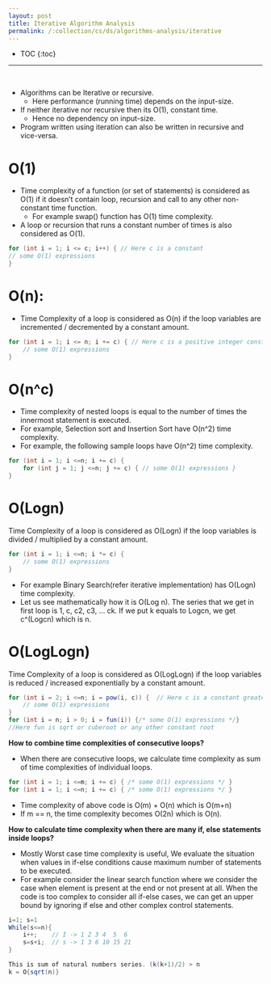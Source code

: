 ```yaml
---
layout: post
title: Iterative Algorithm Analysis
permalink: /:collection/cs/ds/algorithms-analysis/iterative
---
```


- TOC
{:toc}

<hr><br>

- Algorithms can be Iterative or recursive.
  - Here performance (running time) depends on the input-size. 
- If neither iterative nor recursive then its O(1), constant time.
  - Hence no dependency on input-size.
- Program written using iteration can also be written in recursive and vice-versa.

# O(1)
- Time complexity of a function (or set of statements) is considered as O(1) if it doesn’t contain loop, recursion and call to any other non-constant time function.
  - For example swap() function has O(1) time complexity.
- A loop or recursion that runs a constant number of times is also considered as O(1).

```java
for (int i = 1; i <= c; i++) { // Here c is a constant   
// some O(1) expressions 
} 
```

# O(n): 
- Time Complexity of a loop is considered as O(n) if the loop variables are incremented / decremented by a constant amount.

```java
for (int i = 1; i <= n; i += c) { // Here c is a positive integer constant
	// some O(1) expressions
}
```

# O(n^c)
- Time complexity of nested loops is equal to the number of times the innermost statement is executed. 
- For example, Selection sort and Insertion Sort have O(n^2) time complexity.
- For example, the following sample loops have O(n^2) time complexity.

```java
for (int i = 1; i <=n; i += c) {
    for (int j = 1; j <=n; j += c) { // some O(1) expressions }
}
```

# O(Logn) 
Time Complexity of a loop is considered as O(Logn) if the loop variables is divided / multiplied by a constant amount.
```java
for (int i = 1; i <=n; i *= c) {  
    // some O(1) expressions  
}
```
- For example Binary Search(refer iterative implementation) has O(Logn) time complexity. 
- Let us see mathematically how it is O(Log n). The series that we get in first loop is 1, c, c2, c3, … ck. If we put k equals to Logcn, we get c^(Logcn) which is n.

# O(LogLogn) 
Time Complexity of a loop is considered as O(LogLogn) if the loop variables is reduced / increased exponentially by a constant amount.
```java
for (int i = 2; i <=n; i = pow(i, c)) {  // Here c is a constant greater than 1
    // some O(1) expressions
}
for (int i = n; i > 0; i = fun(i)) {/* some O(1) expressions */}
//Here fun is sqrt or cuberoot or any other constant root
```

**How to combine time complexities of consecutive loops?**
- When there are consecutive loops, we calculate time complexity as sum of time complexities of individual loops.

```java
for (int i = 1; i <=m; i += c) { /* some O(1) expressions */ }
for (int i = 1; i <=n; i += c) { /* some O(1) expressions */ }
```
- Time complexity of above code is O(m) + O(n) which is O(m+n)
- If m == n, the time complexity becomes O(2n) which is O(n). 

**How to calculate time complexity when there are many if, else statements inside loops?**
- Mostly Worst case time complexity is useful, We evaluate the situation when values in if-else conditions cause maximum number of statements to be executed.
- For example consider the linear search function where we consider the case when element is present at the end or not present at all. When the code is too complex to consider all if-else cases, we can get an upper bound by ignoring if else and other complex control statements.

```java
i=1; s=1
While(s<=n){
    i++;    // I -> 1 2 3 4  5  6 
    s=s+i;  // s -> 1 3 6 10 15 21
}

This is sum of natural numbers series. (k(k+1)/2) > n
k = O{sqrt(n)}
```
